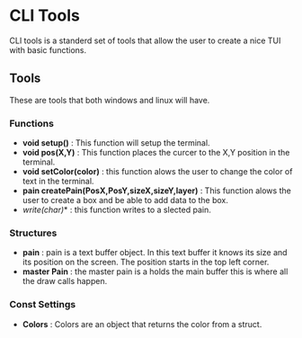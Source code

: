 # CLI Tools

CLI tools is a standerd set of tools that allow the user to create a nice TUI with 
basic functions.

## Tools 
These are tools that both windows and linux will have.

### Functions 
- **void setup()** : This function will setup the terminal.
- **void pos(X,Y)** : This function places the curcer to the X,Y position in the 
        terminal.
- **void setColor(color)** : this function alows the user to change the color of
        text in the terminal.
- **pain createPain(PosX,PosY,sizeX,sizeY,layer)** : This function alows the user to 
        create a box and be able to add data to the box.
- **write(char*)** : this function writes to a slected pain.

### Structures
- **pain** : pain is a text buffer object. In this text buffer it knows its size 
    and its position on the screen. The position starts in the top left corner.
- **master Pain** : the master pain is a holds the main buffer this is where all 
    the draw calls happen.

### Const Settings
- **Colors** : Colors are an object that returns the color from a struct.

